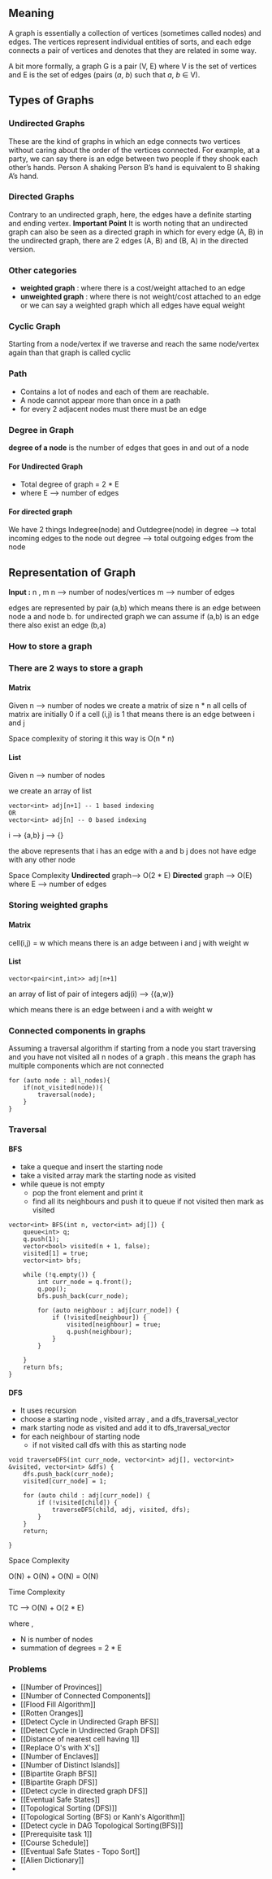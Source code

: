 ## Meaning
A graph is essentially a collection of vertices (sometimes called nodes) and edges. The vertices represent individual entities of sorts, and each edge connects a pair of vertices and denotes that they are related in some way.

A bit more formally, a graph G is a pair (V, E) where V is the set of vertices and E is the set of edges (pairs (_a_, _b_) such that _a_, _b_ ∈ V).

## Types of Graphs
### Undirected Graphs

These are the kind of graphs in which an edge connects two vertices without caring about the order of the vertices connected. For example, at a party, we can say there is an edge between two people if they shook each other’s hands. Person A shaking Person B’s hand is equivalent to B shaking A’s hand.

### Directed Graphs
Contrary to an undirected graph, here, the edges have a definite starting and ending vertex.
**Important Point**
It is worth noting that an undirected graph can also be seen as a directed graph in which for every edge (A, B) in the undirected graph, there are 2 edges (A, B) and (B, A) in the directed version.
### Other categories

- **weighted graph** : where there is a cost/weight attached to an edge
- **unweighted graph** : where there is not weight/cost attached to an edge or we can say a weighted graph which all edges have equal weight
### Cyclic Graph

Starting from a node/vertex if we traverse and reach the same node/vertex again than that graph is called cyclic 
### Path

- Contains a lot of nodes and each of them are reachable.
- A node cannot appear more than once in a path
- for every 2 adjacent nodes must there must be an edge

### Degree in Graph

**degree of a node** is the number of edges that goes in and out of a node

#### For Undirected Graph

- Total degree of graph = 2 * E
- where E --> number of edges
#### For directed graph

We have 2 things Indegree(node) and Outdegree(node)
in degree --> total incoming edges to the node
out degree --> total outgoing edges from the node

## Representation of Graph

**Input :** n , m
n --> number of nodes/vertices
m --> number of edges

edges are represented by pair (a,b) which means there is an edge between node a and node b.
for undirected graph we can assume if (a,b) is an edge there also exist an edge (b,a)

### How to store a graph
### There are 2 ways to store a graph
#### Matrix

Given n --> number of nodes
we create a matrix of size n * n
all cells of matrix are initially 0
if  a cell (i,j) is 1 that means there is an edge between i and j

Space complexity of storing it this way is O(n * n)

#### List

Given n --> number of nodes

we create an array of list 

```
vector<int> adj[n+1] -- 1 based indexing
OR
vector<int> adj[n] -- 0 based indexing
```

i --> {a,b}
j --> {}

the above represents that i has an edge with a and b
j does not have edge with any other node

Space Complexity 
**Undirected** graph--> O(2 * E)
**Directed** graph --> O(E)
where E --> number of edges

### Storing weighted graphs

#### Matrix

cell(i,j) = w
which means there is an adge between i and j with weight w

#### List

```
vector<pair<int,int>> adj[n+1]
```

an array of list of pair of integers 
adj(i) --> {(a,w)}

which means there is an edge between i and a with weight w

### Connected components in graphs
Assuming a traversal algorithm if starting from a node you start traversing and you have not visited all n nodes of a graph . this means the graph has multiple components which are not connected 

```
for (auto node : all_nodes){
	if(not_visited(node)){
		traversal(node);
	}
}
```

### Traversal

#### BFS
- take a queque and insert the starting node
- take a visited array mark the starting node as visited
- while queue is not empty 
	- pop the front element and print it 
	- find all its neighbours and push it to queue if not visited then mark as visited  
```
vector<int> BFS(int n, vector<int> adj[]) {
	queue<int> q;
	q.push(1);
	vector<bool> visited(n + 1, false);
	visited[1] = true;
	vector<int> bfs;

	while (!q.empty()) {
		int curr_node = q.front();
		q.pop();
		bfs.push_back(curr_node);

		for (auto neighbour : adj[curr_node]) {
			if (!visited[neighbour]) {
				visited[neighbour] = true;
				q.push(neighbour);
			}
		}

	}
	return bfs;
}
```


#### DFS

- It uses recursion
- choose a starting node , visited array , and a dfs_traversal_vector
- mark starting node as visited and add it to dfs_traversal_vector
- for each neighbour of starting node
	- if not visited call dfs with this as starting node

```
void traverseDFS(int curr_node, vector<int> adj[], vector<int> &visited, vector<int> &dfs) {
	dfs.push_back(curr_node);
	visited[curr_node] = 1;

	for (auto child : adj[curr_node]) {
		if (!visited[child]) {
			traverseDFS(child, adj, visited, dfs);
		}
	}
	return;

}
```

Space Complexity

O(N) + O(N) + O(N) = O(N)

Time Complexity
			
TC --> O(N) + O(2 * E)

where ,
- N is number of nodes
- summation of degrees = 2 * E


### Problems
- [[Number of Provinces]]
- [[Number of Connected Components]]
- [[Flood Fill Algorithm]]
- [[Rotten Oranges]]
- [[Detect Cycle in Undirected Graph BFS]]
- [[Detect Cycle in Undirected Graph DFS]]
- [[Distance of nearest cell having 1]]
- [[Replace O's with X's]]
- [[Number of Enclaves]]
- [[Number of Distinct Islands]]
- [[Bipartite Graph BFS]]
- [[Bipartite Graph DFS]]
- [[Detect cycle in directed graph DFS]]
- [[Eventual Safe States]]
- [[Topological Sorting (DFS)]]
- [[Topological Sorting (BFS) or Kanh's Algorithm]]
- [[Detect cycle in DAG Topological Sorting(BFS)]]
- [[Prerequisite task 1]]
- [[Course Schedule]]
- [[Eventual Safe States - Topo Sort]]
- [[Alien Dictionary]]
- 




